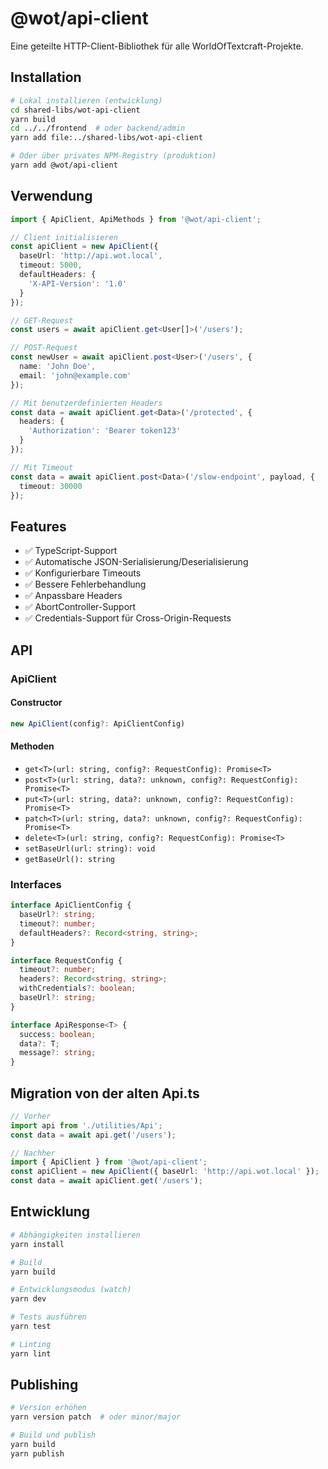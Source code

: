 # @wot/api-client

Eine geteilte HTTP-Client-Bibliothek für alle WorldOfTextcraft-Projekte.

## Installation

```bash
# Lokal installieren (entwicklung)
cd shared-libs/wot-api-client
yarn build
cd ../../frontend  # oder backend/admin
yarn add file:../shared-libs/wot-api-client

# Oder über privates NPM-Registry (produktion)
yarn add @wot/api-client
```

## Verwendung

```typescript
import { ApiClient, ApiMethods } from '@wot/api-client';

// Client initialisieren
const apiClient = new ApiClient({
  baseUrl: 'http://api.wot.local',
  timeout: 5000,
  defaultHeaders: {
    'X-API-Version': '1.0'
  }
});

// GET-Request
const users = await apiClient.get<User[]>('/users');

// POST-Request
const newUser = await apiClient.post<User>('/users', {
  name: 'John Doe',
  email: 'john@example.com'
});

// Mit benutzerdefinierten Headers
const data = await apiClient.get<Data>('/protected', {
  headers: {
    'Authorization': 'Bearer token123'
  }
});

// Mit Timeout
const data = await apiClient.post<Data>('/slow-endpoint', payload, {
  timeout: 30000
});
```

## Features

- ✅ TypeScript-Support
- ✅ Automatische JSON-Serialisierung/Deserialisierung
- ✅ Konfigurierbare Timeouts
- ✅ Bessere Fehlerbehandlung
- ✅ Anpassbare Headers
- ✅ AbortController-Support
- ✅ Credentials-Support für Cross-Origin-Requests

## API

### ApiClient

#### Constructor
```typescript
new ApiClient(config?: ApiClientConfig)
```

#### Methoden
- `get<T>(url: string, config?: RequestConfig): Promise<T>`
- `post<T>(url: string, data?: unknown, config?: RequestConfig): Promise<T>`
- `put<T>(url: string, data?: unknown, config?: RequestConfig): Promise<T>`
- `patch<T>(url: string, data?: unknown, config?: RequestConfig): Promise<T>`
- `delete<T>(url: string, config?: RequestConfig): Promise<T>`
- `setBaseUrl(url: string): void`
- `getBaseUrl(): string`

### Interfaces

```typescript
interface ApiClientConfig {
  baseUrl?: string;
  timeout?: number;
  defaultHeaders?: Record<string, string>;
}

interface RequestConfig {
  timeout?: number;
  headers?: Record<string, string>;
  withCredentials?: boolean;
  baseUrl?: string;
}

interface ApiResponse<T> {
  success: boolean;
  data?: T;
  message?: string;
}
```

## Migration von der alten Api.ts

```typescript
// Vorher
import api from './utilities/Api';
const data = await api.get('/users');

// Nachher  
import { ApiClient } from '@wot/api-client';
const apiClient = new ApiClient({ baseUrl: 'http://api.wot.local' });
const data = await apiClient.get('/users');
```

## Entwicklung

```bash
# Abhängigkeiten installieren
yarn install

# Build
yarn build

# Entwicklungsmodus (watch)
yarn dev

# Tests ausführen
yarn test

# Linting
yarn lint
```

## Publishing

```bash
# Version erhöhen
yarn version patch  # oder minor/major

# Build und publish
yarn build
yarn publish
``` 
